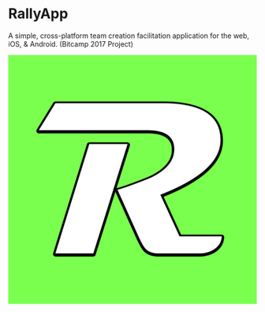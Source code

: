 # RallyApp
A simple, cross-platform team creation facilitation application for the web, iOS, &amp; Android. (Bitcamp 2017 Project)

![Rally logo](https://github.com/matthewmuccio/RallyApp/raw/master/img/logo.jpg)
